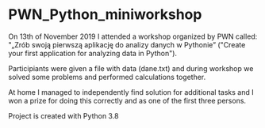 # PWN_Python_miniworkshop

On 13th of November 2019 I attended a workshop organized by PWN called: 
"„Zrób swoją pierwszą aplikację do analizy danych w Pythonie”
("Create your first application for analyzing data in Python").

Participiants were given a file with data (dane.txt) and during workshop we solved some problems and performed calculations together.

At home I managed to independently find solution for additional tasks and I won a prize for doing this correctly and as one of the first three persons.

Project is created with Python 3.8
